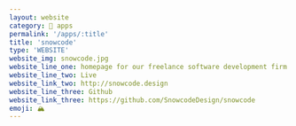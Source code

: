 ```yaml
---
layout: website
category: 🏬 apps
permalink: '/apps/:title'
title: 'snowcode'
type: 'WEBSITE'
website_img: snowcode.jpg
website_line_one: homepage for our freelance software development firm & artist collective 
website_line_two: Live
website_link_two: http://snowcode.design
website_line_three: Github
website_link_three: https://github.com/SnowcodeDesign/snowcode
emoji: 🏔 
---
```

